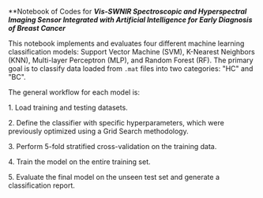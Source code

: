 **Notebook of Codes for ***Vis-SWNIR Spectroscopic and Hyperspectral Imaging Sensor Integrated with Artificial Intelligence for Early Diagnosis of Breast Cancer***



This notebook implements and evaluates four different machine learning classification models: Support Vector Machine (SVM), K-Nearest Neighbors (KNN), Multi-layer Perceptron (MLP), and Random Forest (RF). The primary goal is to classify data loaded from `.mat` files into two categories: "HC" and "BC".


The general workflow for each model is:


1\.  Load training and testing datasets.

2\.  Define the classifier with specific hyperparameters, which were previously optimized using a Grid Search methodology.

3\.  Perform 5-fold stratified cross-validation on the training data.

4\.  Train the model on the entire training set.

5\.  Evaluate the final model on the unseen test set and generate a classification report.



